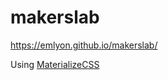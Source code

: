 # makerslab
https://emlyon.github.io/makerslab/


Using [MaterializeCSS](http://materializecss.com/)
